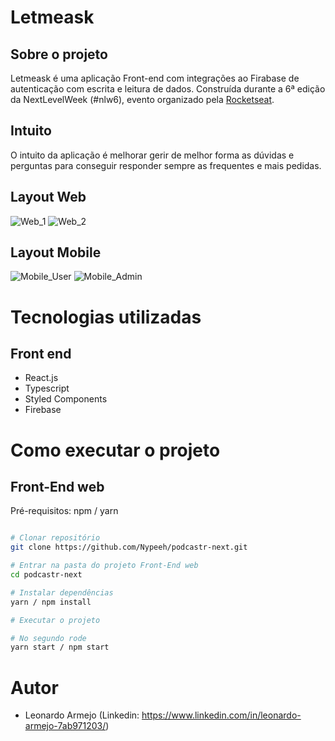 # Letmeask

## Sobre o projeto

Letmeask é uma aplicação Front-end com integrações ao Firabase de autenticação com escrita e leitura de dados. Construída durante a 6ª edição da NextLevelWeek (#nlw6), evento organizado pela [Rocketseat](https://nextlevelweek.com/ "Site da NextLevelWeek").

## Intuito

O intuito da aplicação é melhorar gerir de melhor forma as dúvidas e perguntas para conseguir responder sempre as frequentes e mais pedidas.

## Layout Web
![Web_1](https://user-images.githubusercontent.com/71713087/124137648-42f30000-da5c-11eb-9d53-c855e737446a.png)
![Web_2](https://user-images.githubusercontent.com/71713087/124138036-a54c0080-da5c-11eb-9e34-ccca7487b360.png)


## Layout Mobile
![Mobile_User](https://user-images.githubusercontent.com/71713087/124139417-fa3c4680-da5d-11eb-8c1c-e30aa83f394b.png)
![Mobile_Admin](https://user-images.githubusercontent.com/71713087/124139728-45565980-da5e-11eb-8877-0ab83ec95bfc.png)


# Tecnologias utilizadas

## Front end
- React.js
- Typescript
- Styled Components
- Firebase

# Como executar o projeto

## Front-End web
Pré-requisitos: npm / yarn

```bash

# Clonar repositório
git clone https://github.com/Nypeeh/podcastr-next.git

# Entrar na pasta do projeto Front-End web
cd podcastr-next

# Instalar dependências
yarn / npm install

# Executar o projeto

# No segundo rode
yarn start / npm start

```

# Autor

* Leonardo Armejo (Linkedin: https://www.linkedin.com/in/leonardo-armejo-7ab971203/)
